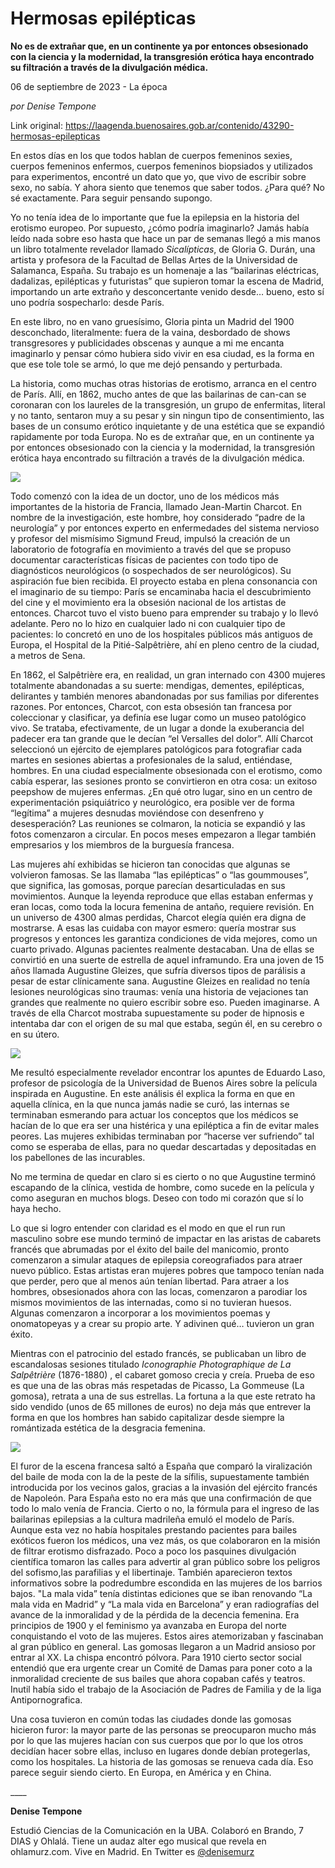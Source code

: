 # Hermosas epilépticas

**No es de extrañar que, en un continente ya por entonces obsesionado con la ciencia y la modernidad, la transgresión erótica haya encontrado su filtración a través de la divulgación médica.**

06 de septiembre de 2023 - La época

_por Denise Tempone_

Link original: https://laagenda.buenosaires.gob.ar/contenido/43290-hermosas-epilepticas



En estos días en los que todos hablan de cuerpos femeninos sexies, cuerpos femeninos enfermos, cuerpos femeninos biopsiados y utilizados para experimentos, encontré un dato que yo, que vivo de escribir sobre sexo, no sabía. Y ahora siento que tenemos que saber todos. ¿Para qué? No sé exactamente. Para seguir pensando supongo.




Yo no tenía idea de lo importante que fue la epilepsia en la historia del erotismo europeo. Por supuesto, ¿cómo podría imaginarlo? Jamás había leído nada sobre eso hasta que hace un par de semanas llegó a mis manos un libro totalmente revelador llamado *Sicalípticas*, de Gloria G. Durán, una artista y profesora de la Facultad de Bellas Artes de la Universidad de Salamanca, España. Su trabajo es un homenaje a las “bailarinas eléctricas, dadalizas, epilépticas y futuristas” que supieron tomar la escena de Madrid, importando un arte extraño y desconcertante venido desde… bueno, esto sí uno podría sospecharlo: desde París.




En este libro, no en vano gruesísimo, Gloria pinta un Madrid del 1900 desconchado, literalmente: fuera de la vaina, desbordado de shows transgresores y publicidades obscenas y aunque a mi me encanta imaginarlo y pensar cómo hubiera sido vivir en esa ciudad, es la forma en que ese tole tole se armó, lo que me dejó pensando y perturbada.




La historia, como muchas otras historias de erotismo, arranca en el centro de París. Allí, en 1862, mucho antes de que las bailarinas de can-can se coronaran con los laureles de la transgresión, un grupo de enfermitas, literal y no tanto, sentaron muy a su pesar y sin ningun tipo de consentimiento, las bases de un consumo erótico inquietante y de una estética que se expandió rapidamente por toda Europa. No es de extrañar que, en un continente ya por entonces obsesionado con la ciencia y la modernidad, la transgresión erótica haya encontrado su filtración a través de la divulgación médica.




![](https://cdn.feater.me/files/images/2644665/ae5922b5-cb1c-4ce3-811d-6d7dcf60bb88.jpg)




Todo comenzó con la idea de un doctor, uno de los médicos más importantes de la historia de Francia, llamado Jean-Martin Charcot. En nombre de la investigación, este hombre, hoy considerado “padre de la neurología” y por entonces experto en enfermedades del sistema nervioso y profesor del mismísimo Sigmund Freud, impulsó la creación de un laboratorio de fotografía en movimiento a través del que se propuso documentar características físicas de pacientes con todo tipo de diagnósticos neurológicos (o sospechados de ser neurológicos). Su aspiración fue bien recibida. El proyecto estaba en plena consonancia con el imaginario de su tiempo: París se encaminaba hacia el descubrimiento del cine y el movimiento era la obsesión nacional de los artistas de entonces. ​​Charcot tuvo el visto bueno para emprender su trabajo y lo llevó adelante. Pero no lo hizo en cualquier lado ni con cualquier tipo de pacientes: lo concretó en uno de los hospitales públicos más antiguos de Europa, el Hospital de la Pitié-Salpêtrière, ahí en pleno centro de la ciudad, a metros de Sena.




En 1862, el Salpêtrière era, en realidad, un gran internado con 4300 mujeres totalmente abandonadas a su suerte: mendigas, dementes, epilépticas, delirantes y también menores abandonadas por sus familias por diferentes razones. Por entonces, Charcot, con esta obsesión tan francesa por coleccionar y clasificar, ya definía ese lugar como un museo patológico vivo. Se trataba, efectivamente, de un lugar a donde la exuberancia del padecer era tan grande que le decían “el Versalles del dolor”. Allí Charcot seleccionó un ejército de ejemplares patológicos para fotografiar cada martes en sesiones abiertas a profesionales de la salud, entiéndase, hombres. En una ciudad especialmente obsesionada con el erotismo, como cabía esperar, las sesiones pronto se convirtieron en otra cosa: un exitoso peepshow de mujeres enfermas. ¿En qué otro lugar, sino en un centro de experimentación psiquiátrico y neurológico, era posible ver de forma “legítima” a mujeres desnudas moviéndose con desenfreno y desesperación? Las reuniones se colmaron, la noticia se expandió y las fotos comenzaron a circular. En pocos meses empezaron a llegar también empresarios y los miembros de la burguesía francesa.




Las mujeres ahí exhibidas se hicieron tan conocidas que algunas se volvieron famosas. Se las llamaba “las epilépticas” o “las goummouses”, que significa, las gomosas, porque parecían desarticuladas en sus movimientos. Aunque la leyenda reproduce que ellas estaban enfermas y eran locas, como toda la locura femenina de antaño, requiere revisión. En un universo de 4300 almas perdidas, Charcot elegía quién era digna de mostrarse. A esas las cuidaba con mayor esmero: quería mostrar sus progresos y entonces les garantiza condiciones de vida mejores, como un cuarto privado. Algunas pacientes realmente destacaban. Una de ellas se convirtió en una suerte de estrella de aquel inframundo. Era una joven de 15 años llamada Augustine Gleizes, que sufría diversos tipos de parálisis a pesar de estar clínicamente sana. Augustine Gleizes en realidad no tenía lesiones neurológicas sino traumas: venía una historia de vejaciones tan grandes que realmente no quiero escribir sobre eso. Pueden imaginarse. A través de ella Charcot mostraba supuestamente su poder de hipnosis e intentaba dar con el origen de su mal que estaba, según él, en su cerebro o en su útero.




![](https://cdn.feater.me/files/images/2644670/c00a9f91-3d66-4322-8bed-183e94663404.jpg)




Me resultó especialmente revelador encontrar los apuntes de Eduardo Laso, profesor de psicología de la Universidad de Buenos Aires sobre la película inspirada en Augustine. En este análisis él explica la forma en que en aquella clínica, en la que nunca jamás nadie se curó, las internas se terminaban esmerando para actuar los conceptos que los médicos se hacían de lo que era ser una histérica y una epiléptica a fin de evitar males peores. Las mujeres exhibidas terminaban por “hacerse ver sufriendo” tal como se esperaba de ellas, para no quedar descartadas y depositadas en los pabellones de las incurables.




No me termina de quedar en claro si es cierto o no que Augustine terminó escapando de la clínica, vestida de hombre, como sucede en la película y como aseguran en muchos blogs. Deseo con todo mi corazón que sí lo haya hecho.




Lo que si logro entender con claridad es el modo en que el run run masculino sobre ese mundo terminó de impactar en las aristas de cabarets francés que abrumadas por el éxito del baile del manicomio, pronto comenzaron a simular ataques de epilepsia coreografiados para atraer nuevo público. Estas artistas eran mujeres pobres que tampoco tenían nada que perder, pero que al menos aún tenían libertad. Para atraer a los hombres, obsesionados ahora con las locas, comenzaron a parodiar los mismos movimientos de las internadas, como si no tuvieran huesos. Algunas comenzaron a incorporar a los movimientos poemas y onomatopeyas y a crear su propio arte. Y adivinen qué… tuvieron un gran éxito.




Mientras con el patrocinio del estado francés, se publicaban un libro de escandalosas sesiones titulado *Iconographie* *Photographique de La Salpêtrière* (1876-1880) , el cabaret gomoso crecia y creía. Prueba de eso es que una de las obras más respetadas de Picasso, La Gommeuse (La gomosa), retrata a una de sus estrellas. La fortuna a la que este retrato ha sido vendido (unos de 65 millones de euros) no deja más que entrever la forma en que los hombres han sabido capitalizar desde siempre la romántizada estética de la desgracia femenina.




![](https://cdn.feater.me/files/images/2644680/60a120e2-58b6-4e88-9117-e3927809d0c1.jpg)




El furor de la escena francesa saltó a España que comparó la viralización del baile de moda con la de la peste de la sífilis, supuestamente también introducida por los vecinos galos, gracias a la invasión del ejército francés de Napoleón. Para España esto no era más que una confirmación de que todo lo malo venía de Francia. Cierto o no, la fórmula para el ingreso de las bailarinas epilepsias a la cultura madrileña emuló el modelo de París. Aunque esta vez no había hospitales prestando pacientes para bailes exóticos fueron los médicos, una vez más, os que colaboraron en la misión de filtrar erotismo disfrazado. Poco a poco los pasquines divulgación científica tomaron las calles para advertir al gran público sobre los peligros del sofismo,las parafilias y el libertinaje. También aparecieron textos informativos sobre la podredumbre escondida en las mujeres de los barrios bajos. "La mala vida” tenía distintas ediciones que se iban renovando “La mala vida en Madrid” y “La mala vida en Barcelona” y eran radiografías del avance de la inmoralidad y de la pérdida de la decencia femenina. Era principios de 1900 y el feminismo ya avanzaba en Europa del norte conquistando el voto de las mujeres. Estos aires atemorizaban y fascinaban al gran público en general. Las gomosas llegaron a un Madrid ansioso por entrar al XX. La chispa encontró pólvora. Para 1910 cierto sector social entendió que era urgente crear un Comité de Damas para poner coto a la inmoralidad creciente de sus bailes que ahora copaban cafés y teatros. Inutil había sido el trabajo de la Asociación de Padres de Familia y de la liga Antipornografica.




Una cosa tuvieron en común todas las ciudades donde las gomosas hicieron furor: la mayor parte de las personas se preocuparon mucho más por lo que las mujeres hacían con sus cuerpos que por lo que los otros decidían hacer sobre ellas, incluso en lugares donde debían protegerlas, como los hospitales. La historia de las gomosas se renueva cada día. Eso parece seguir siendo cierto. En Europa, en América y en China.




\_\_\_\_




**Denise Tempone**




Estudió Ciencias de la Comunicación en la UBA. Colaboró en Brando, 7 DIAS y Ohlalá. Tiene un audaz alter ego musical que revela en ohlamurz.com. Vive en Madrid. En Twitter es [@denisemurz](https://twitter.com/denisemurz)



